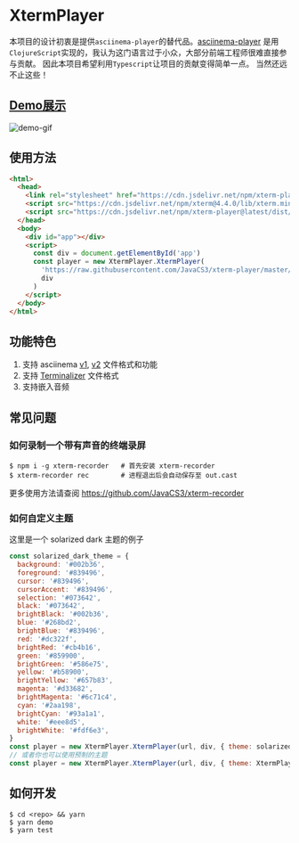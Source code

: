 # XtermPlayer

本项目的设计初衷是提供`asciinema-player`的替代品。[asciinema-player](https://github.com/asciinema/asciinema-player)
是用`ClojureScript`实现的，我认为这门语言过于小众，大部分前端工程师很难直接参与贡献。
因此本项目希望利用`Typescript`让项目的贡献变得简单一点。
当然还远不止这些！

## [Demo展示](https://javacs3.github.io/xterm-player/)

![demo-gif](https://user-images.githubusercontent.com/4168698/77246289-beaeac00-6c60-11ea-93eb-c10506fe484e.gif)

## 使用方法

```html
<html>
  <head>
    <link rel="stylesheet" href="https://cdn.jsdelivr.net/npm/xterm-player@latest/dist/css/xterm-player.min.css" />
    <script src="https://cdn.jsdelivr.net/npm/xterm@4.4.0/lib/xterm.min.js"></script>
    <script src="https://cdn.jsdelivr.net/npm/xterm-player@latest/dist/js/xterm-player.min.js"></script>
  </head>
  <body>
    <div id="app"></div>
    <script>
      const div = document.getElementById('app')
      const player = new XtermPlayer.XtermPlayer(
        'https://raw.githubusercontent.com/JavaCS3/xterm-player/master/assets/1.cast',
        div
      )
    </script>
  </body>
</html>
```

## 功能特色

1. 支持 asciinema [v1](https://github.com/asciinema/asciinema/blob/develop/doc/asciicast-v1.md), [v2](https://github.com/asciinema/asciinema/blob/develop/doc/asciicast-v2.md) 文件格式和功能
2. 支持 [Terminalizer](https://github.com/faressoft/terminalizer-player) 文件格式
3. 支持嵌入音频

## 常见问题

### 如何录制一个带有声音的终端录屏

```shell
$ npm i -g xterm-recorder   # 首先安装 xterm-recorder
$ xterm-recorder rec        # 进程退出后会自动保存至 out.cast
```
更多使用方法请查阅 https://github.com/JavaCS3/xterm-recorder

### 如何自定义主题

这里是一个 solarized dark 主题的例子
```javascript
const solarized_dark_theme = {
  background: '#002b36',
  foreground: '#839496',
  cursor: '#839496',
  cursorAccent: '#839496',
  selection: '#073642',
  black: '#073642',
  brightBlack: '#002b36',
  blue: '#268bd2',
  brightBlue: '#839496',
  red: '#dc322f',
  brightRed: '#cb4b16',
  green: '#859900',
  brightGreen: '#586e75',
  yellow: '#b58900',
  brightYellow: '#657b83',
  magenta: '#d33682',
  brightMagenta: '#6c71c4',
  cyan: '#2aa198',
  brightCyan: '#93a1a1',
  white: '#eee8d5',
  brightWhite: '#fdf6e3',
}
const player = new XtermPlayer.XtermPlayer(url, div, { theme: solarized_dark_theme })
// 或者你也可以使用预制的主题
const player = new XtermPlayer.XtermPlayer(url, div, { theme: XtermPlayer.XtermPlayer.THEME_SOLARIZED_DARK })
```

## 如何开发

```shell
$ cd <repo> && yarn
$ yarn demo
$ yarn test
```

